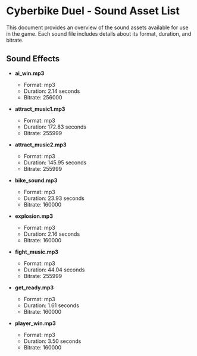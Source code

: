 # Cyberbike Duel - Sound Asset List

This document provides an overview of the sound assets available for use in the game. Each sound file includes details about its format, duration, and bitrate.

## Sound Effects

- **ai_win.mp3**
  - Format: mp3
  - Duration: 2.14 seconds
  - Bitrate: 256000

- **attract_music1.mp3**
  - Format: mp3
  - Duration: 172.83 seconds
  - Bitrate: 255999

- **attract_music2.mp3**
  - Format: mp3
  - Duration: 145.95 seconds
  - Bitrate: 255999

- **bike_sound.mp3**
  - Format: mp3
  - Duration: 23.93 seconds
  - Bitrate: 160000

- **explosion.mp3**
  - Format: mp3
  - Duration: 2.16 seconds
  - Bitrate: 160000

- **fight_music.mp3**
  - Format: mp3
  - Duration: 44.04 seconds
  - Bitrate: 255999

- **get_ready.mp3**
  - Format: mp3
  - Duration: 1.61 seconds
  - Bitrate: 160000

- **player_win.mp3**
  - Format: mp3
  - Duration: 3.50 seconds
  - Bitrate: 160000